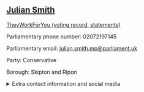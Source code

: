 ## <a href="https://members.parliament.uk/member/4118/contact">Julian Smith</a>

<a href="https://www.theyworkforyou.com/mp/24961/julian_smith/skipton_and_ripon">TheyWorkForYou (voting record, statements)</a> 

Parliamentary phone number: 02072197145 

Parliamentary email: julian.smith.mp@parliament.uk 

Party: Conservative 

Borough: Skipton and Ripon 

<details><summary>Extra contact information and social media</summary> 
<li>Website: http://www.juliansmith.org.uk/</li>
<li>Twitter: https://twitter.com/JulianSmithuk</li>
<li>Constituency office phone number:</li>
<li>Constituency office email:</li>
<li>Facebook:</li>
<li>Instagram:</li>
<li>Youtube:</li>
<li>Linkedin:</li>
<li>Government department phone number:</li>
<li>Government department email:</li>
<li>Threads:</li>
<li>Party office phone number:</li>
<li>Party office email:</li>
<li>Tiktok:</li>
</details>